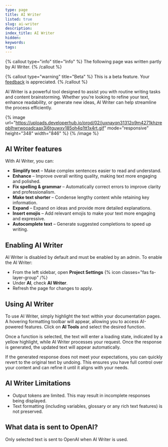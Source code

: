 ```yaml
---
type: page
title: AI Writer
listed: true
slug: ai-writer
description: 
index_title: AI Writer
hidden: 
keywords: 
tags: 
---
```


{% callout type="info" title="Info" %}
The following page was written partly by AI Writer.
{% /callout %}

{% callout type="warning" title="Beta" %}
This is a beta feature. Your [feedback](/support-center/contact-us) is appreciated.
{% /callout %}

AI Writer is a powerful tool designed to assist you with routine writing tasks and content brainstorming. Whether you’re looking to refine your text, enhance readability, or generate new ideas, AI Writer can help streamline the process efficiently.

{% image url="https://uploads.developerhub.io/prod/02/juxnayqn31312o9m4271khzrepblhwrwooadcaax3i6tguwxv185oh4q1tt1x4rt.gif" mode="responsive" height="348" width="846" %}
{% /image %}

## AI Writer features

With AI Writer, you can:

- **Simplify text** – Make complex sentences easier to read and understand.
- **Enhance** – Improve overall writing quality, making text more engaging and polished.
- **Fix spelling & grammar** – Automatically correct errors to improve clarity and professionalism.
- **Make text shorter** – Condense lengthy content while retaining key information.
- **Expand** – Expand on ideas and provide more detailed explanations.
- **Insert emojis** – Add relevant emojis to make your text more engaging and expressive.
- **Autocomplete text** – Generate suggested completions to speed up writing.

## Enabling AI Writer

AI Writer is disabled by default and must be enabled by an admin. To enable the AI Writer:

- From the left sidebar, open **Project Settings** {% icon classes="fas fa-layer-group" /%} 
- Under **AI**, check **AI Writer**.
- Refresh the page for changes to apply.

## Using AI Writer

To use AI Writer, simply highlight the text within your documentation pages. A hovering formatting toolbar will appear, allowing you to access AI-powered features. Click on **AI Tools** and select the desired function.

Once a function is selected, the text will enter a loading state, indicated by a yellow highlight, while AI Writer processes your request. Once the response is generated, the updated text will appear automatically.

If the generated response does not meet your expectations, you can quickly revert to the original text by undoing. This ensures you have full control over your content and can refine it until it aligns with your needs.

## AI Writer Limitations

- Output tokens are limited. This may result in incomplete responses being displayed.
- Text formatting (including variables, glossary or any rich text features) is not preserved.

## What data is sent to OpenAI?

Only selected text is sent to OpenAI when AI Writer is used.